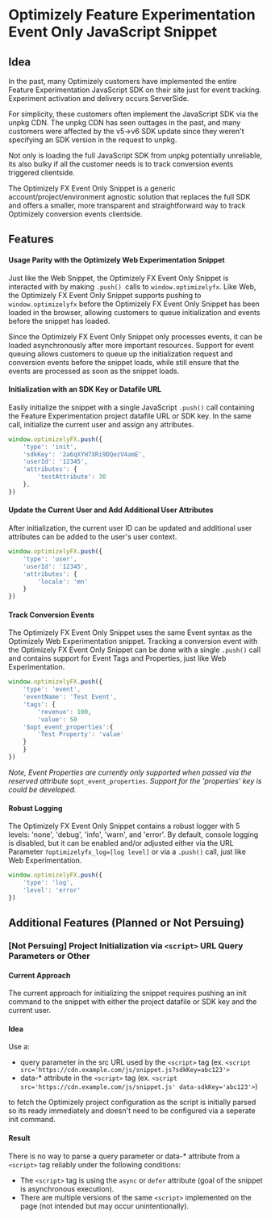 # Optimizely Feature Experimentation Event Only JavaScript Snippet

## Idea

In the past, many Optimizely customers have implemented the entire Feature Experimentation JavaScript SDK on their site just for event tracking. Experiment activation and delivery occurs ServerSide.

For simplicity, these customers often implement the JavaScript SDK via the unpkg CDN. The unpkg CDN has seen outtages in the past, and many customers were affected by the v5->v6 SDK update since they weren't specifying an SDK version in the request to unpkg.

Not only is loading the full JavaScript SDK from unpkg potentially unreliable, its also bulky if all the customer needs is to track conversion events triggered clientside.

The Optimizely FX Event Only Snippet is a generic account/project/environment agnostic solution that replaces the full SDK and offers a smaller, more transparent and straightforward way to track Optimizely conversion events clientside.

## Features

#### Usage Parity with the Optimizely Web Experimentation Snippet

Just like the Web Snippet, the Optimizely FX Event Only Snippet is interacted with by making  `.push() `calls to `window.optimizelyfx`. Like Web, the Optimizely FX Event Only Snippet supports pushing to `window.optimizelyfx` before the Optimizely FX Event Only Snippet has been loaded in the browser, allowing customers to queue initialization and events before the snippet has loaded.

Since the Optimizely FX Event Only Snippet only processes events, it can be loaded asynchronously after more important resources. Support for event queuing allows customers to queue up the initialization request and conversion events before the snippet loads, while still ensure that the events are processed as soon as the snippet loads.

#### Initialization with an SDK Key or Datafile URL

Easily initialize the snippet with a single JavaScript `.push()` call containing the Feature Experimentation project datafile URL or SDK key. In the same call, initialize the current user and assign any attributes.

```javascript
window.optimizelyFX.push({
    'type': 'init',
    'sdkKey': '2a6qXYH7XRi9DQezV4amE',
    'userId': '12345',
    'attributes': {
        'testAttribute': 30
    },
})
```

#### Update the Current User and Add Additional User Attributes

After initialization, the current user ID can be updated and additional user attributes can be added to the user's user context.

```javascript
window.optimizelyFX.push({
    'type': 'user',
    'userId': '12345',
    'attributes': {
        'locale': 'mn'
    }
})
```

#### Track Conversion Events

The Optimizely FX Event Only Snippet uses the same Event syntax as the Optimizely Web Experimentation snippet. Tracking a conversion event with the Optimizely FX Event Only Snippet can be done with a single `.push()` call and contains support for Event Tags and Properties, just like Web Experimentation.

```javascript
window.optimizelyFX.push({
    'type': 'event',
    'eventName': 'Test Event',
    'tags': {
        'revenue': 100,
        'value': 50
	'$opt_event_properties':{
		'Test Property': 'value'
	}
    }
})
```

*Note, Event Properties are currently only supported when passed via the reserved attribute* `$opt_event_properties`*. Support for the 'properties' key is could be developed.*

#### Robust Logging

The Optimizely FX Event Only Snippet contains a robust logger with 5 levels: 'none', 'debug', 'info', 'warn', and 'error'. By default, console logging is disabled, but it can be enabled and/or adjusted either via the URL Parameter `?optimizelyfx_log=[log level]` or via a `.push()` call, just like Web Experimentation.

```javascript
window.optimizelyFX.push({
    'type': 'log',
    'level': 'error'
})
```

## Additional Features (Planned or Not Persuing)

### [Not Persuing] Project Initialization via `<script>` URL Query Parameters or Other

#### Current Approach

The current approach for initializing the snippet requires pushing an init command to the snippet with either the project datafile or SDK key and the current user.

#### Idea

Use a:

* query parameter in the src URL used by the `<script>` tag (ex. `<script src='https://cdn.example.com/js/snippet.js?sdkKey=abc123'>`
* data-* attribute in the `<script>` tag (ex. `<script src='https://cdn.example.com/js/snippet.js' data-sdkKey='abc123'>`)

to fetch the Optimizely project configuration as the script is initially parsed so its ready immediately and doesn't need to be configured via a seperate init command.

#### Result

There is no way to parse a query parameter or data-* attribute from a `<script>` tag reliably under the following conditions:

* The `<script>` tag is using the `async` or `defer` attribute (goal of the snippet is asynchronous execution).
* There are multiple versions of the same `<script>` implemented on the page (not intended but may occur unintentionally).
